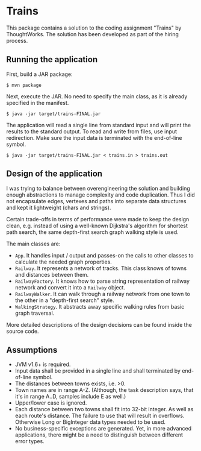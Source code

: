 Trains
======

This package contains a solution to the coding assignment "Trains" 
by ThoughtWorks. The solution has been developed as part of the
hiring process. 


Running the application
-----------------------

First, build a JAR package:

    $ mvn package
  
Next, execute the JAR. No need to specify the main class, as it is
already specified in the manifest.

	$ java -jar target/trains-FINAL.jar
	
The application will read a single line from standard input and 
will print the results to the standard output. To read and write 
from files, use input redirection. Make sure the input data is
terminated with the end-of-line symbol.

	$ java -jar target/trains-FINAL.jar < trains.in > trains.out


Design of the application
-------------------------
	
I was trying to balance between overengineering the solution and
building enough abstractions to manage complexity and code 
duplication. Thus I did not encapsulate edges, vertexes and paths 
into separate data structures and kept it lightweight (chars and 
strings).

Certain trade-offs in terms of performance were made to keep the 
design clean, e.g. instead of using a well-known Dijkstra's algorithm 
for shortest path search, the same depth-first search graph walking 
style is used.

The main classes are:

* `App`. It handles input / output and passes-on the calls to other
classes to calculate the needed graph properties.
* `Railway`. It represents a network of tracks. This class knows of
towns and distances between them. 
* `RailwayFactory`.  It knows how to parse string representation of
railway network and convert it into a `Railway` object.
* `RailwayWalker`. It can walk through a railway network from one town 
to the other in a "depth-first search" style.
* `WalkingStrategy`. It abstracts away specific walking rules from 
basic graph traversal.

More detailed descriptions of the design decisions can be found 
inside the source code.


Assumptions
-----------

* JVM v1.6+ is required.
* Input data shall be provided in a single line and shall terminated 
by end-of-line symbol.
* The distances between towns exists, i.e. >0.
* Town names are in range A-Z. (Although, the task description says,
that it's in range A..D, samples include E as well.)
* Upper/lower case is ignored.
* Each distance between two towns shall fit into 32-bit integer. As
well as each route's distance. The failure to use that will result in
overflows. Otherwise Long or BigInteger data types needed to be used.
* No business-specific exceptions are generated. Yet, in more advanced
applications, there might be a need to distinguish between different 
error types.  
